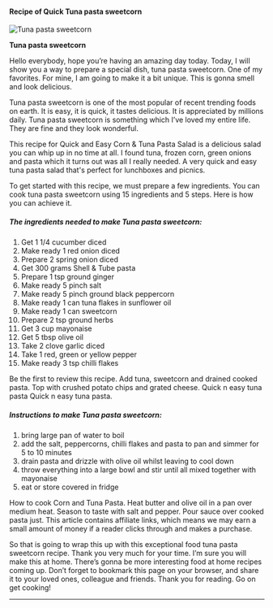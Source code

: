             

#### Recipe of Quick Tuna pasta sweetcorn

![Tuna pasta sweetcorn](https://img-global.cpcdn.com/recipes/47632866/751x532cq70/tuna-pasta-sweetcorn-recipe-main-photo.jpg)

**Tuna pasta sweetcorn**

Hello everybody, hope you’re having an amazing day today. Today, I will show you a way to prepare a special dish, tuna pasta sweetcorn. One of my favorites. For mine, I am going to make it a bit unique. This is gonna smell and look delicious.

Tuna pasta sweetcorn is one of the most popular of recent trending foods on earth. It is easy, it is quick, it tastes delicious. It is appreciated by millions daily. Tuna pasta sweetcorn is something which I’ve loved my entire life. They are fine and they look wonderful.

This recipe for Quick and Easy Corn & Tuna Pasta Salad is a delicious salad you can whip up in no time at all. I found tuna, frozen corn, green onions and pasta which it turns out was all I really needed. A very quick and easy tuna pasta salad that's perfect for lunchboxes and picnics.

To get started with this recipe, we must prepare a few ingredients. You can cook tuna pasta sweetcorn using 15 ingredients and 5 steps. Here is how you can achieve it.

##### The ingredients needed to make Tuna pasta sweetcorn:

1.  Get 1 1/4 cucumber diced
2.  Make ready 1 red onion diced
3.  Prepare 2 spring onion diced
4.  Get 300 grams Shell & Tube pasta
5.  Prepare 1 tsp ground ginger
6.  Make ready 5 pinch salt
7.  Make ready 5 pinch ground black peppercorn
8.  Make ready 1 can tuna flakes in sunflower oil
9.  Make ready 1 can sweetcorn
10.  Prepare 2 tsp ground herbs
11.  Get 3 cup mayonaise
12.  Get 5 tbsp olive oil
13.  Take 2 clove garlic diced
14.  Take 1 red, green or yellow pepper
15.  Make ready 3 tsp chilli flakes

Be the first to review this recipe. Add tuna, sweetcorn and drained cooked pasta. Top with crushed potato chips and grated cheese. Quick n easy tuna pasta Quick n easy tuna pasta.

##### Instructions to make Tuna pasta sweetcorn:

1.  bring large pan of water to boil
2.  add the salt, peppercorns, chilli flakes and pasta to pan and simmer for 5 to 10 minutes
3.  drain pasta and drizzle with olive oil whilst leaving to cool down
4.  throw everything into a large bowl and stir until all mixed together with mayonaise
5.  eat or store covered in fridge

How to cook Corn and Tuna Pasta. Heat butter and olive oil in a pan over medium heat. Season to taste with salt and pepper. Pour sauce over cooked pasta just. This article contains affiliate links, which means we may earn a small amount of money if a reader clicks through and makes a purchase.

So that is going to wrap this up with this exceptional food tuna pasta sweetcorn recipe. Thank you very much for your time. I’m sure you will make this at home. There’s gonna be more interesting food at home recipes coming up. Don’t forget to bookmark this page on your browser, and share it to your loved ones, colleague and friends. Thank you for reading. Go on get cooking!

* * *